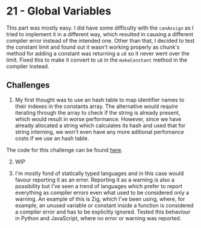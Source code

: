 # 21 - Global Variables

This part was mostly easy. I did have some difficulty with the `canAssign` as I tried to implement it in a different way, which resulted in causing a different compiler error instead of the intended one. Other than that, I decided to test the constant limit and found out it wasn't working properly as chunk's method for adding a constant was returning a `u8` so it never went over the limit. Fixed this to make it convert to `u8` in the `makeConstant` method in the compiler instead.

## Challenges

1. My first thought was to use an hash table to map identifier names to their indexes in the constants array. The alternative would require iterating through the array to check if the string is already present, which would result in worse performance. However, since we have already allocated a string which calculates its hash and used that for string interning, we won't even have any more aditional perfomance costs if we use an hash table.

The code for this challenge can be found [here](https://github.com/EdSwordsmith/crafting_interpreters/tree/21_reuse_consts).

2. WIP

3. I'm mostly fond of statically typed languages and in this case would favour reporting it as an error. Reporting it as a warning is also a possibility but I've seen a trend of languages which prefer to report everything as compiler errors even what used to be considered only a warning. An example of this is Zig, which I've been using, where, for example, an unused variable or constant inside a function is considered a compiler error and has to be explicitly ignored. Tested this behaviour in Python and JavaScript, where no error or warning was reported.
